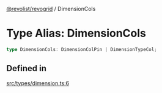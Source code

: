 [@revolist/revogrid](README.md) / DimensionCols

# Type Alias: DimensionCols

```ts
type DimensionCols: DimensionColPin | DimensionTypeCol;
```

## Defined in

[src/types/dimension.ts:6](https://github.com/revolist/revogrid/blob/93797f94eaa9e63cf9af5b06a562d49fdbb8dcd2/src/types/dimension.ts#L6)
